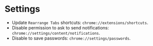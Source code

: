 # Settings
- Update `Rearrange Tabs` shortcuts: `chrome://extensions/shortcuts`.
- Disable permission to ask to send notifications: `chrome://settings/content/notifications`.
- Disable to save passwords: `chrome://settings/passwords`.
